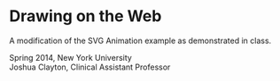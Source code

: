 Drawing on the Web
==================

A modification of the SVG Animation example as demonstrated in class.

Spring 2014, New York University  
Joshua Clayton, Clinical Assistant Professor
